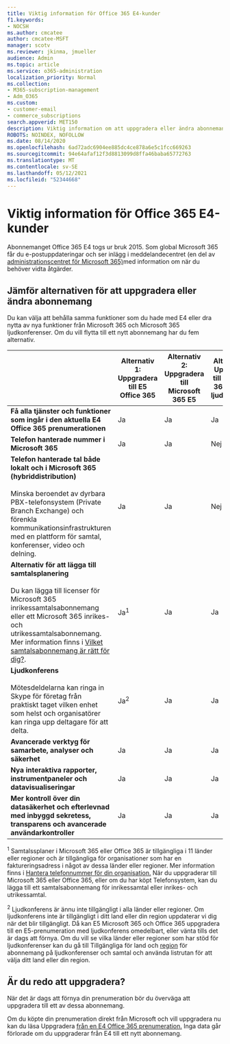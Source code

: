 ```yaml
---
title: Viktig information för Office 365 E4-kunder
f1.keywords:
- NOCSH
ms.author: cmcatee
author: cmcatee-MSFT
manager: scotv
ms.reviewer: jkinma, jmueller
audience: Admin
ms.topic: article
ms.service: o365-administration
localization_priority: Normal
ms.collection:
- M365-subscription-management
- Adm_O365
ms.custom:
- customer-email
- commerce_subscriptions
search.appverid: MET150
description: Viktig information om att uppgradera eller ändra abonnemang för kunder med en E4 Office 365 prenumeration.
ROBOTS: NOINDEX, NOFOLLOW
ms.date: 08/14/2020
ms.openlocfilehash: 6ad72adc6904ee885dc4ce878a6e5c1fcc669263
ms.sourcegitcommit: 94e64afaf12f3d8813099d8ffa46baba65772763
ms.translationtype: MT
ms.contentlocale: sv-SE
ms.lasthandoff: 05/12/2021
ms.locfileid: "52344668"
---
```

# <a name="important-information-for-office-365-e4-customers"></a>Viktig information för Office 365 E4-kunder

Abonnemanget Office 365 E4 togs ur bruk 2015. Som global Microsoft 365 får du e-postuppdateringar och ser inlägg i meddelandecentret (en del av [administrationscentret för Microsoft 365)](https://go.microsoft.com/fwlink/p/?linkid=2024339)med information om när du behöver vidta åtgärder.

## <a name="compare-your-options-for-upgrading-or-changing-plans"></a>Jämför alternativen för att uppgradera eller ändra abonnemang

Du kan välja att behålla samma funktioner som du hade med E4 eller dra nytta av nya funktioner från Microsoft 365 och Microsoft 365 ljudkonferenser. Om du vill flytta till ett nytt abonnemang har du fem alternativ.

|  | Alternativ 1: Uppgradera till E5 Office 365 | Alternativ 2: Uppgradera till Microsoft 365 E5 | Alternativ 3: Uppgradera till Microsoft 365 E5 utan ljudkonferens | Alternativ 4: Ändra till Office 365 E3 | Alternativ 5: Ändra till Microsoft 365 E3 |
|-|-|-|-|-|-|
| **Få alla tjänster och funktioner som ingår i den aktuella E4 Office 365 prenumerationen** | Ja | Ja | Ja | Nej | Nej |
| **Telefon hanterade nummer i Microsoft 365** | Ja | Ja | Nej | Nej | Nej |
| **Telefon hanterade tal både lokalt och i Microsoft 365 (hybriddistribution)**<br/><br/>Minska beroendet av dyrbara PBX-telefonsystem (Private Branch Exchange) och förenkla kommunikationsinfrastrukturen med en plattform för samtal, konferenser, video och delning. | Ja | Ja | Nej | Nej | Nej |
| **Alternativ för att lägga till samtalsplanering**<br/><br/>Du kan lägga till licenser för Microsoft 365 inrikessamtalsabonnemang eller ett Microsoft 365 inrikes- och utrikessamtalsabonnemang. Mer information finns i [Vilket samtalsabonnemang är rätt för dig?](/MicrosoftTeams/calling-plan-landing-page). | Ja<sup>1</sup> | Ja | Ja | Ja | Ja |
| **Ljudkonferens**<br/><br/>Mötesdeldelarna kan ringa in Skype för företag från praktiskt taget vilken enhet som helst och organisatörer kan ringa upp deltagare för att delta. | Ja<sup>2</sup> | Ja | Ja | Nej | Nej |
| **Avancerade verktyg för samarbete, analyser och säkerhet** | Ja | Ja | Ja | Nej | Nej |
| **Nya interaktiva rapporter, instrumentpaneler och datavisualiseringar** | Ja | Ja | Ja | Nej | Nej |
| **Mer kontroll över din datasäkerhet och efterlevnad med inbyggd sekretess, transparens och avancerade användarkontroller** | Ja | Ja | Ja | Nej | Ja |

<sup>1</sup> Samtalssplaner i Microsoft 365 eller Office 365 är tillgängliga i 11 länder eller regioner och är tillgängliga för organisationer som har en faktureringsadress i något av dessa länder eller regioner. Mer information finns i [Hantera telefonnummer för din organisation.](/microsoftteams/manage-phone-numbers-for-your-organization/manage-phone-numbers-for-your-organization) När du uppgraderar till Microsoft 365 eller Office 365, eller om du har köpt Telefonsystem, kan du lägga till ett samtalsabonnemang för inrikessamtal eller inrikes- och utrikessamtal.

<sup>2</sup> Ljudkonferens är ännu inte tillgängligt i alla länder eller regioner. Om ljudkonferens inte är tillgängligt i ditt land eller din region uppdaterar vi dig när det blir tillgängligt. Då kan E5 Microsoft 365 och Office 365 uppgradera till en E5-prenumeration med ljudkonferens omedelbart, eller vänta tills det är dags att förnya. Om du vill se vilka länder eller regioner som har stöd för ljudkonferenser kan du gå till Tillgängliga för land och [region](/microsoftteams/country-and-region-availability-for-audio-conferencing-and-calling-plans/country-and-region-availability-for-audio-conferencing-and-calling-plans) för abonnemang på ljudkonferenser och samtal och använda listrutan för att välja ditt land eller din region.

## <a name="ready-to-upgrade"></a>Är du redo att uppgradera?

När det är dags att förnya din prenumeration bör du överväga att uppgradera till ett av dessa abonnemang.

Om du köpte din prenumeration direkt från Microsoft och vill uppgradera nu kan du läsa Uppgradera [från en E4 Office 365 prenumeration.](upgrade-Office-365-E4.md) Inga data går förlorade om du uppgraderar från E4 till ett nytt abonnemang.
